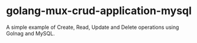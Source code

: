 # golang-mux-crud-application-mysql
A simple example of Create, Read, Update and Delete operations using Golnag and MySQL.
